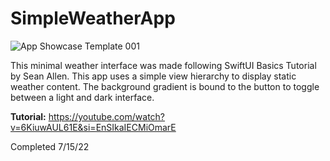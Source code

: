 # SimpleWeatherApp

![App Showcase Template 001](https://user-images.githubusercontent.com/110639779/212137346-1938eafc-3538-42df-abf1-24e0e4085286.jpeg)


This minimal weather interface was made following SwiftUI Basics Tutorial by Sean Allen. This app uses a simple view hierarchy to display static weather content. The background gradient is bound to the button to toggle between a light and dark interface.


<b>Tutorial:</b></n>
https://youtube.com/watch?v=6KiuwAUL61E&si=EnSIkaIECMiOmarE


Completed 7/15/22